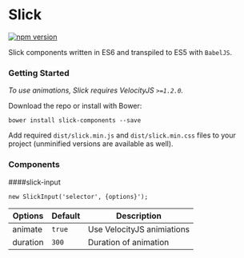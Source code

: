 # Slick

[![npm version](https://img.shields.io/badge/Version-0.0.1-lightgrey.svg)](https://github.com/geoctrl/slick/releases/tag/v0.0.1)

Slick components written in ES6 and transpiled to ES5 with `BabelJS`.

### Getting Started

*To use animations, Slick requires VelocityJS `>=1.2.0`.*

Download the repo or install with Bower:

    bower install slick-components --save

Add required `dist/slick.min.js` and `dist/slick.min.css` files to your project (unminified versions are available as well).

### Components

####slick-input

    new SlickInput('selector', {options}');

Options       | Default  | Description
------------- | ---------|--------------
animate       | `true`   | Use VelocityJS animiations
duration      | `300`    | Duration of animation
